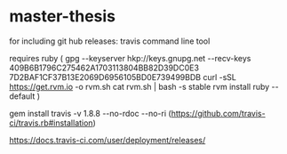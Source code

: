 # master-thesis

for including git hub releases:
travis command line tool

requires ruby
(
gpg --keyserver hkp://keys.gnupg.net --recv-keys 409B6B1796C275462A1703113804BB82D39DC0E3 7D2BAF1CF37B13E2069D6956105BD0E739499BDB
curl -sSL https://get.rvm.io -o rvm.sh
cat rvm.sh | bash -s stable
rvm install ruby --default
)

gem install travis -v 1.8.8 --no-rdoc --no-ri
(https://github.com/travis-ci/travis.rb#installation)

https://docs.travis-ci.com/user/deployment/releases/